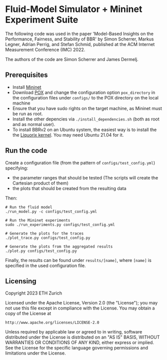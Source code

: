# Fluid-Model Simulator + Mininet Experiment Suite

The following code was used in the paper 'Model-Based Insights on the Performance, Fairness, and Stability of BBR' by Simon Scherrer, Markus Legner, Adrian Perrig, and Stefan Schmid, published at the ACM Internet Measurement Conference (IMC) 2022.

The authors of the code are Simon Scherrer and James Dermelj.  

## Prerequisites

- Install [Mininet](http://mininet.org/download/)
- Download [POX](https://noxrepo.github.io/pox-doc/html/#installing-pox) and change the configuration option `pox_directory` in the configuration files under `configs/` to the POX directory on the local machine
- Ensure that you have sudo rights on the target machine, as Mininet must be run as root.
- Install the other depencies via `./install_dependencies.sh` (both as root and as normal user).
- To install BBRv2 on an Ubuntu system, the easiest way is to install the the [Liquorix kernel](https://liquorix.net/#install). You may need Ubuntu 21.04 for it.

## Run the code

Create a configuration file (from the pattern of `configs/test_config.yml`) specifying: 
- the parameter ranges that should be tested (The scripts will create the Cartesian product of them)
- the plots that should be created from the resulting data

Then:
```
# Run the fluid model
./run_model.py -c configs/test_config.yml

# Run the Mininet experiments
sudo ./run_experiments.py configs/test_config.yml

# Generate the plots for the traces
./plot_trace.py configs/test_config.py

# Generate the plots from the aggregated results
./plot.py configs/test_config.py
```

Finally, the results can be found under `results/[name]`, where `[name]` is specified in the used configuration file.

## Licensing

Copyright 2023 ETH Zurich

Licensed under the Apache License, Version 2.0 (the "License");
you may not use this file except in compliance with the License.
You may obtain a copy of the License at

    http://www.apache.org/licenses/LICENSE-2.0

Unless required by applicable law or agreed to in writing, software
distributed under the License is distributed on an "AS IS" BASIS,
WITHOUT WARRANTIES OR CONDITIONS OF ANY KIND, either express or implied.
See the License for the specific language governing permissions and
limitations under the License.

